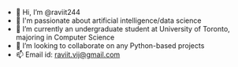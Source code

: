 - 👋 Hi, I’m @raviit244
- 👀 I'm passionate about artificial intelligence/data science
- 🌱 I’m currently an undergraduate student at University of Toronto, majoring in Computer Science
- 💞️ I’m looking to collaborate on any Python-based projects
- 📫 Email id: raviit.vij@gmail.com

<!---
raviit244/raviit244 is a ✨ special ✨ repository because its `README.md` (this file) appears on your GitHub profile.
You can click the Preview link to take a look at your changes.
--->
